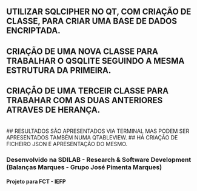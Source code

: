 ## UTILIZAR SQLCIPHER NO QT, COM CRIAÇÃO DE CLASSE, PARA CRIAR UMA BASE DE DADOS ENCRIPTADA.
## CRIAÇÃO DE UMA NOVA CLASSE PARA TRABALHAR O QSQLITE SEGUINDO A MESMA ESTRUTURA DA PRIMEIRA.
## CRIAÇÃO DE UMA TERCEIR CLASSE PARA TRABAHAR COM AS DUAS ANTERIORES ATRAVES DE HERANÇA.

<br>
## RESULTADOS SÃO APRESENTADOS VIA TERMINAL MAS PODEM SER APRESENTADOS TAMBÉM NUMA QTABLEVIEW.
## HÁ CRIAÇÃO DE FICHEIRO JSON E APRESENTAÇÃO DO MESMO. 

### Desenvolvido na SDILAB - Research & Software Development (Balanças Marques - Grupo José Pimenta Marques)
#### Projeto para FCT - IEFP
